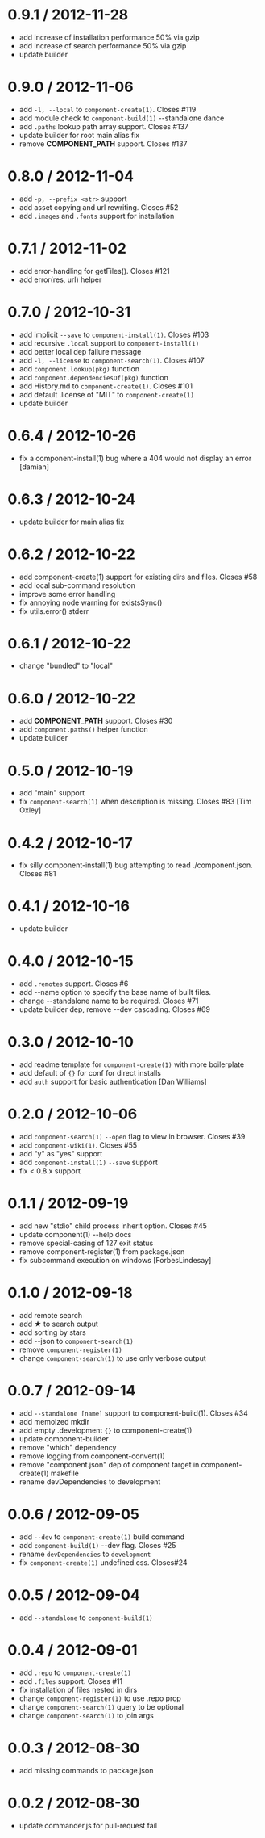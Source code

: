 
0.9.1 / 2012-11-28 
==================

  * add increase of installation performance 50% via gzip
  * add increase of search performance 50% via gzip
  * update builder

0.9.0 / 2012-11-06 
==================

  * add `-l, --local` to `component-create(1)`. Closes #119
  * add module check to `component-build(1)` --standalone dance
  * add `.paths` lookup path array support. Closes #137
  * update builder for root main alias fix
  * remove __COMPONENT_PATH__ support. Closes #137

0.8.0 / 2012-11-04 
==================

  * add `-p, --prefix <str>` support
  * add asset copying and url rewriting. Closes #52
  * add `.images` and `.fonts` support for installation

0.7.1 / 2012-11-02 
==================

  * add error-handling for getFiles(). Closes #121
  * add error(res, url) helper

0.7.0 / 2012-10-31 
==================

  * add implicit `--save` to `component-install(1)`. Closes #103
  * add recursive `.local` support to `component-install(1)`
  * add better local dep failure message
  * add `-l, --license` to `component-search(1)`. Closes #107
  * add `component.lookup(pkg)` function
  * add `component.dependenciesOf(pkg)` function
  * add History.md to `component-create(1)`. Closes #101
  * add default .license of "MIT" to `component-create(1)`
  * update builder

0.6.4 / 2012-10-26 
==================

  * fix a component-install(1) bug where a 404 would not display an error [damian]

0.6.3 / 2012-10-24 
==================

  * update builder for main alias fix

0.6.2 / 2012-10-22 
==================

  * add component-create(1) support for existing dirs and files. Closes #58
  * add local sub-command resolution
  * improve some error handling
  * fix annoying node warning for existsSync()
  * fix utils.error() stderr

0.6.1 / 2012-10-22 
==================

  * change "bundled" to "local"

0.6.0 / 2012-10-22 
==================

  * add __COMPONENT_PATH__ support. Closes #30
  * add `component.paths()` helper function
  * update builder

0.5.0 / 2012-10-19 
==================

  * add "main" support
  * fix `component-search(1)` when description is missing. Closes #83 [Tim Oxley]

0.4.2 / 2012-10-17 
==================

  * fix silly component-install(1) bug attempting to read ./component.json. Closes #81

0.4.1 / 2012-10-16 
==================

  * update builder

0.4.0 / 2012-10-15 
==================

  * add `.remotes` support. Closes #6
  * add --name option to specify the base name of built files.
  * change --standalone name to be required. Closes #71
  * update builder dep, remove --dev cascading. Closes #69

0.3.0 / 2012-10-10 
==================

  * add readme template for `component-create(1)` with more boilerplate
  * add default of `{}` for conf for direct installs
  * add `auth` support for basic authentication [Dan Williams]

0.2.0 / 2012-10-06 
==================

  * add `component-search(1)` `--open` flag to view in browser. Closes #39
  * add `component-wiki(1)`. Closes #55
  * add "y" as "yes" support
  * add `component-install(1)` `--save` support
  * fix < 0.8.x support  

0.1.1 / 2012-09-19 
==================

  * add new "stdio" child process inherit option. Closes #45
  * update component(1) --help docs
  * remove special-casing of 127 exit status
  * remove component-register(1) from package.json
  * fix subcommand execution on windows [ForbesLindesay]

0.1.0 / 2012-09-18 
==================

  * add remote search
  * add ★ to search output
  * add sorting by stars
  * add --json to `component-search(1)`
  * remove `component-register(1)`
  * change `component-search(1)` to use only verbose output

0.0.7 / 2012-09-14 
==================

  * add `--standalone [name]` support to component-build(1). Closes #34
  * add memoized mkdir
  * add empty .development `{}` to component-create(1)
  * update component-builder
  * remove "which" dependency
  * remove logging from component-convert(1)
  * remove "component.json" dep of component target in component-create(1) makefile
  * rename devDependencies to development

0.0.6 / 2012-09-05 
==================

  * add `--dev` to `component-create(1)` build command
  * add `component-build(1)` --dev flag. Closes #25
  * rename `devDependencies` to `development`
  * fix `component-create(1)` undefined.css. Closes#24

0.0.5 / 2012-09-04 
==================

  * add `--standalone` to `component-build(1)`

0.0.4 / 2012-09-01 
==================

  * add `.repo` to `component-create(1)`
  * add `.files` support. Closes #11
  * fix installation of files nested in dirs
  * change `component-register(1)` to use .repo prop
  * change `component-search(1)` query to be optional
  * change `component-search(1)` to join args

0.0.3 / 2012-08-30 
==================

  * add missing commands to package.json

0.0.2 / 2012-08-30 
==================

  * update commander.js for pull-request fail
